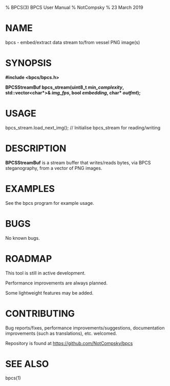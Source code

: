 % BPCS(3) BPCS User Manual
% NotCompsky
% 23 March 2019

# NAME

bpcs - embed/extract data stream to/from vessel PNG image(s)

# SYNOPSIS

**#include \<bpcs/bpcs.h\>**

**BPCSStreamBuf bpcs_stream(uint8_t *min_complexity*, std::vector\<char\*\>& *img_fps*, bool *embedding*, char\* *outfmt*);**

# USAGE

bpcs_stream.load_next_img(); // Initialise bpcs_stream for reading/writing

# DESCRIPTION

**BPCSStreamBuf** is a stream buffer that writes/reads bytes, via BPCS steganography, from a vector of PNG images.

# EXAMPLES

See the bpcs program for example usage.

# BUGS
No known bugs.

# ROADMAP

This tool is still in active development.

Performance improvements are always planned.

Some lightweight features may be added.

# CONTRIBUTING

Bug reports/fixes, performance improvements/suggestions, documentation improvements (such as translations), etc. welcomed.

Repository is found at https://github.com/NotCompsky/bpcs

# SEE ALSO
bpcs(1)
